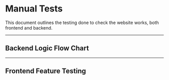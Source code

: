 # Manual Tests

This document outlines the testing done to check the website works, both frontend and backend.

---

## Backend Logic Flow Chart


---

## Frontend Feature Testing


